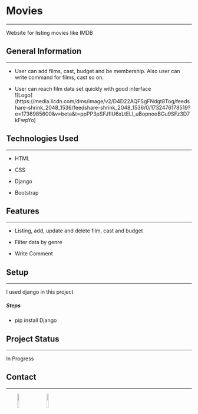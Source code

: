 <h1>Movies</h1>
<hr><p>Website for listing movies like IMDB</p><h2>General Information</h2>
<hr><ul>
<li>User can add films, cast, budget and be membership. Also user can write command for films, cast so on.</li>
</ul><ul>
<li>User can reach film data set quickly with good interface</li>
![Logo](https://media.licdn.com/dms/image/v2/D4D22AQFSgFNdgt8Tog/feedshare-shrink_2048_1536/feedshare-shrink_2048_1536/0/1732476178519?e=1736985600&v=beta&t=ppPP3pSFJflU6xLtELl_uBopnooBGu9SFz3D7kFwpYo)
</ul><h2>Technologies Used</h2>
<hr><ul>
<li>HTML</li>
</ul><ul>
<li>CSS</li>
</ul><ul>
<li>Django</li>
</ul><ul>
<li>Bootstrap</li>
</ul><h2>Features</h2>
<hr><ul>
<li>Listing, add, update and delete film, cast and budget</li>
</ul><ul>
<li>Filter data by genre</li>
</ul><ul>
<li>Write Comment</li>
</ul><h2>Setup</h2>
<hr><p>I used django in this project</p><h5>Steps</h5><ul>
<li>pip install Django</li>
</ul><h2>Project Status</h2>
<hr><p>In Progress</p><h2>Contact</h2>
<hr><p><span style="margin-right: 30px;"></span><a href="https://www.linkedin.com/in/85quluquliyev/"><img style="width: 10%;" target="_blank" src="https://cdn.jsdelivr.net/gh/devicons/devicon/icons/linkedin/linkedin-original.svg"></a><span style="margin-right: 30px;"></span><a href="https://github.com/85quluquliyev"><img style="width: 10%;" target="_blank" src="https://cdn.jsdelivr.net/gh/devicons/devicon/icons/github/github-original.svg"></a></p>
